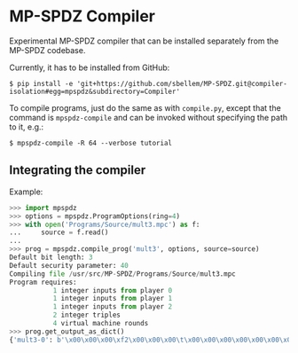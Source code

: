 # MP-SPDZ Compiler
Experimental MP-SPDZ compiler that can be installed separately from the
MP-SPDZ codebase.

Currently, it has to be installed from GitHub:

```shell
$ pip install -e 'git+https://github.com/sbellem/MP-SPDZ.git@compiler-isolation#egg=mpspdz&subdirectory=Compiler'
```

To compile programs, just do the same as with `compile.py`, except that the
command is `mpspdz-compile` and can be invoked without specifying the path to
it, e.g.:

```shell
$ mpspdz-compile -R 64 --verbose tutorial
```

## Integrating the compiler
Example:

```python
>>> import mpspdz
>>> options = mpspdz.ProgramOptions(ring=4)
>>> with open('Programs/Source/mult3.mpc') as f:
...     source = f.read()
...
>>> prog = mpspdz.compile_prog('mult3', options, source=source)
Default bit length: 3
Default security parameter: 40
Compiling file /usr/src/MP-SPDZ/Programs/Source/mult3.mpc
Program requires:
           1 integer inputs from player 0
           1 integer inputs from player 1
           1 integer inputs from player 2
           2 integer triples
           4 virtual machine rounds
>>> prog.get_output_as_dict()
{'mult3-0': b'\x00\x00\x00\xf2\x00\x00\x00\t\x00\x00\x00\x00\x00\x00\x00\x00\x00\x00\x00\x00\x00\x00\x00\x00\x00\x00\x00\x03\x00\x00\x00\x01\x00\x00\x00\x00\x00\x00\x00\x02\x00\x00\x00\x02\x00\x00\x00\xa6\x00\x00\x00\x03\x00\x00\x00\x01\x00\x00\x00\x00\x00\x00\x00\x03\x00\x00\x00\xa6\x00\x00\x00\x03\x00\x00\x00\x00\x00\x00\x00\x01\x00\x00\x00\x02\x00\x00\x00\xa5\x00\x00\x00\x02\x00\x00\x00\x00\x00\x00\x00\x00\x00\x00\x00\xb5tluM\x00\x00\x00\xb5rp 3\x00\x00\x00\xb5= do\x00\x00\x00\xb4\x00\x00\x00 \x00\x00\x00\xb3\x00\x00\x00\x00\x00\x00\x00\xb4\x00\x00\x00\n\x00\x00\x00\x18\x00\x00\x00\x00\x00\x00\x00\x00\x00\x00\x00\x01\x00\x00\x00\x18\x00\x00\x00\x00\x00\x00\x00\x01\x00\x00\x00\x01\x00\x00\x00\x18\x00\x00\x00\x00\x00\x00\x00\x02\x00\x00\x00\x01\x00\x00\x00\x17\x00\x00\x00\x00\x00\x00\x00\x00\x00\x00\x00\x02\x00\x00\x00\x03\x00\x00\x00\x00\x00\x00\x1f\xff\x00\x00\x00\x04\x00\x00\x00\x00\x00\x00\x1f\xff\x00\x00\x01\x03\x00\x00\x00\x00\x00\x00\x1f\xff\x00\x00\x01\x04\x00\x00\x00\x00\x00\x00\x1f\xff\x00\x00\x00\xca\x00\x00\x00\x00\x00\x00\x1f\xff', 'schedule': '1\n1\nmult3-0\n1 0\n0\n'}
```
